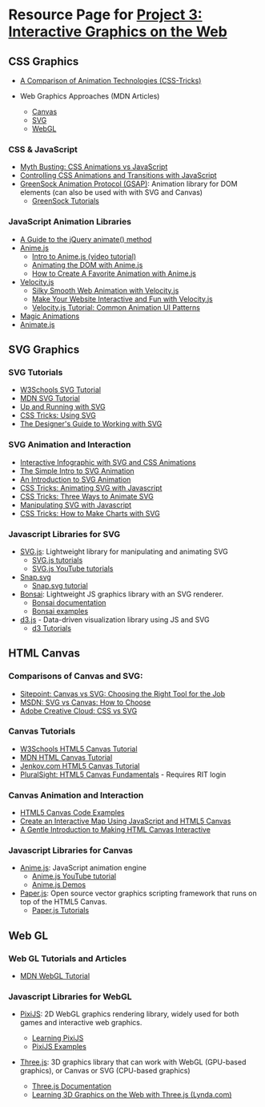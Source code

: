 # Resource Page for [Project 3: Interactive Graphics on the Web](https://lawleyfall2018.github.io/230-fall2018/projects/p3-interactive.html)

## CSS Graphics
- [A Comparison of Animation Technologies (CSS-Tricks)](https://css-tricks.com/comparison-animation-technologies/)

-  Web Graphics Approaches (MDN Articles)
   - [Canvas](https://developer.mozilla.org/en-US/docs/Web/API/Canvas_API)
   - [SVG](https://developer.mozilla.org/en-US/docs/Web/SVG)
   - [WebGL](https://developer.mozilla.org/en-US/docs/Web/API/WebGL_API)

### CSS & JavaScript
- [Myth Busting: CSS Animations vs JavaScript](https://css-tricks.com/myth-busting-css-animations-vs-javascript/)
- [Controlling CSS Animations and Transitions with JavaScript](https://css-tricks.com/controlling-css-animations-transitions-javascript/)
- [GreenSock Animation Protocol (GSAP)](https://greensock.com/): Animation library for DOM elements (can also be used with with SVG and Canvas)
  - [GreenSock Tutorials](https://greensock.com/learning)

### JavaScript Animation Libraries
- [A Guide to the jQuery animate() method](https://www.sitepoint.com/guide-jquery-animate-method/)
- [Anime.js](http://animejs.com/)
  - [Intro to Anime.js (video tutorial)](https://www.youtube.com/watch?v=g7WnZ9hxUak)
  - [Animating the DOM with Anime.js](https://www.sitepoint.com/animating-the-dom-with-anime-js/)
  - [How to Create A Favorite Animation with Anime.js](https://hackernoon.com/how-to-create-a-favorite-animation-with-anime-js-5f9ec02c80dd)
- [Velocity.js](http://julian.com/research/velocity)
  - [Silky Smooth Web Animation with Velocity.js](https://webdesign.tutsplus.com/tutorials/silky-smooth-web-animation-with-velocityjs--cms-24266)
  - [Make Your Website Interactive and Fun with Velocity.js](https://www.sitepoint.com/how-to-use-velocity-js-without-jquery/)
  - [Velocity.js Tutorial: Common Animation UI Patterns](https://magneticcreative.com/velocity-js-tutorial-common-animation-ui-patterns/)
- [Magic Animations](https://github.com/miniMAC/magic)
- [Animate.js](https://daneden.github.io/animate.css/)

## SVG Graphics

### SVG Tutorials
- [W3Schools SVG Tutorial](https://www.w3schools.com/graphics/svg_intro.asp)
- [MDN SVG Tutorial](https://developer.mozilla.org/en-US/docs/Web/SVG/Tutorial)
- [Up and Running with SVG](http://svgtutorial.com/)
- [CSS Tricks: Using SVG](https://css-tricks.com/using-svg/)
- [The Designer's Guide to Working with SVG](https://www.sitepoint.com/designers-guide-working-with-svg/)

### SVG Animation and Interaction
- [Interactive Infographic with SVG and CSS Animations](https://tympanus.net/codrops/2013/02/06/interactive-infographic-with-svg-and-css-animations/)
- [The Simple Intro to SVG Animation](https://davidwalsh.name/svg-animation)
- [An Introduction to SVG Animation](https://bigbitecreative.com/introduction-svg-animation/)
- [CSS Tricks: Animating SVG with Javascript](https://css-tricks.com/lodge/svg/27-animating-svg-javascript/)
- [CSS Tricks: Three Ways to Animate SVG](https://css-tricks.com/video-screencasts/135-three-ways-animate-svg/)
- [Manipulating SVG with Javascript](http://svgtutorial.com/manipulating-svg-with-javascript/)
- [CSS Tricks: How to Make Charts with SVG](https://css-tricks.com/how-to-make-charts-with-svg/)

### Javascript Libraries for SVG
- [SVG.js](http://svgjs.com/): Lightweight library for manipulating and animating SVG
  - [SVG.js tutorials](http://svgjs.com/tutorials/)
  - [SVG.js YouTube tutorials](https://www.youtube.com/playlist?list=PLcTXcpndN-Skpwyr-tKbty69Oa2RY21wI)
- [Snap.svg](http://snapsvg.io/)
  - [Snap.svg tutorial](http://svg.dabbles.info/)
- [Bonsai](http://bonsaijs.org/): Lightweight JS graphics library with an SVG renderer.
   - [Bonsai documentation](http://docs.bonsaijs.org/)
   - [Bonsai examples](http://demos.bonsaijs.org/)
- [d3.js](https://d3js.org/) - Data-driven visualization library using JS and SVG
  - [d3 Tutorials](https://github.com/d3/d3/wiki/Tutorials)


## HTML Canvas

### Comparisons of Canvas and SVG:
- [Sitepoint: Canvas vs SVG: Choosing the Right Tool for the Job](https://www.sitepoint.com/canvas-vs-svg-choosing-the-right-tool-for-the-job/)
- [MSDN: SVG vs Canvas: How to Choose](https://msdn.microsoft.com/en-us/library/gg193983(v=vs.85).aspx#Using_Canvas_AndOr_SVG)
- [Adobe Creative Cloud: CSS vs SVG](https://blogs.adobe.com/creativecloud/css-vs-svg-the-final-roundup/)


### Canvas Tutorials
- [W3Schools HTML5 Canvas Tutorial](https://www.w3schools.com/graphics/canvas_intro.asp)
- [MDN HTML Canvas Tutorial](https://developer.mozilla.org/en-US/docs/Web/API/Canvas_API/Tutorial)
- [Jenkov.com HTML5 Canvas Tutorial](http://tutorials.jenkov.com/html5-canvas/index.html)
- [PluralSight: HTML5 Canvas Fundamentals](https://app.pluralsight.com/library/courses/html5-canvas-fundamentals/table-of-contents) - Requires RIT login

### Canvas Animation and Interaction
- [HTML5 Canvas Code Examples](http://curran.github.io/HTML5Examples/)
- [Create an Interactive Map Using JavaScript and HTML5 Canvas](http://dev.filkor.org/2013/04/14/create-an-interactive-map-using-javascript-and-html-5-canvas/)
- [A Gentle Introduction to Making HTML Canvas Interactive](https://simonsarris.com/making-html5-canvas-useful/)

### Javascript Libraries for Canvas
- [Anime.js](http://animejs.com/): JavaScript animation engine
  - [Anime.js YouTube tutorial](https://www.youtube.com/watch?v=g7WnZ9hxUak)
  - [Anime.js Demos](http://animejs.com/documentation/)
- [Paper.js](http://paperjs.org/): Open source vector graphics scripting framework that runs on top of the HTML5 Canvas.
  - [Paper.js Tutorials](http://paperjs.org/tutorials/)

## Web GL

### Web GL Tutorials and Articles
- [MDN WebGL Tutorial](https://developer.mozilla.org/en-US/docs/Web/API/WebGL_API/Tutorial)

### Javascript Libraries for WebGL
- [PixiJS](http://www.pixijs.com/): 2D WebGL graphics rendering library, widely used for both games and interactive web graphics. 
  - [Learning PixiJS](https://github.com/kittykatattack/learningPixi)
  - [PixiJS Examples](http://pixijs.io/examples/#/basics/basic.js)

- [Three.js](https://threejs.org/): 3D graphics library that can work with WebGL (GPU-based graphics), or Canvas or SVG (CPU-based graphics)
  - [Three.js Documentation](https://threejs.org/docs/index.html#manual/introduction/Creating-a-scene)
  - [Learning 3D Graphics on the Web with Three.js (Lynda.com)](https://www.lynda.com/JavaScript-tutorials/Learning-3D-Graphics-Web-Three-js/586668-2.html?org=rit.edu)